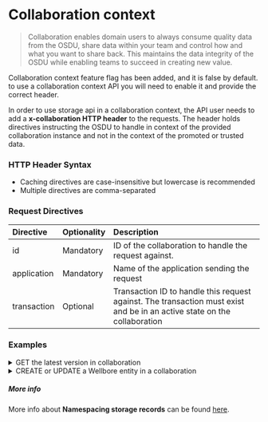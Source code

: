 # Collaboration context

> Collaboration enables domain users to always consume quality data from the OSDU, share data within your team and control how and what you want to share back. This maintains the data integrity of the OSDU while enabling teams to succeed in creating new value.

Collaboration context feature flag has been added, and it is false by default. to use a collaboration context API you will need to enable it and provide the correct header.


In order to use storage api in a collaboration context, the API user needs to add a __x-collaboration HTTP header__ to the requests.
The header holds directives instructing the OSDU to handle in context of the provided collaboration instance and not in the context of the promoted or trusted data.

### HTTP Header Syntax
* Caching directives are case-insensitive but lowercase is recommended
* Multiple directives are comma-separated

### Request Directives
| Directive    | Optionality | Description                                                                                                              |
|:-------------|:------------|:-------------------------------------------------------------------------------------------------------------------------|
| id          | Mandatory   | ID of the collaboration to handle the request against.                                                                   |
| application | Mandatory   | Name of the application sending the request                                                                              |
| transaction | Optional    | Transaction ID to handle this request against. The transaction must exist and be in an active state on the collaboration |

### Examples
<details><summary>GET the latest version in collaboration</summary>

```
curl --request GET \
  --url '/api/storage/v2/records/{id}'\
  --header 'accept: application/json' \
  --header 'authorization: Bearer <JWT>' \
  --header 'content-type: application/json' \
  --header 'Data-Partition-Id: common' \
  --header 'x-collaboration: id=collaboration-id, application=app-name'\
```
</details>
<details><summary>CREATE or UPDATE a Wellbore entity in a collaboration</summary>

```
curl --request POST\
  --url '/api/os-wellbore-ddms/ddms/v3/wellbores' \
  --header 'authorization: Bearer <JWT>' \
  --header 'content-type: application/json' \
  --header 'Data-Partition-Id: opendes' \
  --header  'x-collaboration: id=collaboration-id, transaction=transaction-id, application=app-name' \
  --data '[{
         "id": "<welllog-id-1>"
          ...
    }]' \
```
</details>

##### More info 
More info about __Namespacing storage records__ can be found [here](https://community.opengroup.org/osdu/platform/system/storage/-/issues/149).
